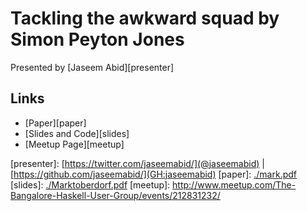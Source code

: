 # Tackling the awkward squad by Simon Peyton Jones

Presented by [Jaseem Abid][presenter]

## Links
- [Paper][paper]
- [Slides and Code][slides]
- [Meetup Page][meetup]

[presenter]: [https://twitter.com/jaseemabid/](@jaseemabid) | [https://github.com/jaseemabid/](GH:jaseemabid)
[paper]: [./mark.pdf](Paper(PDF))
[slides]: [./Marktoberdorf.pdf](Slides(PDF))
[meetup]: http://www.meetup.com/The-Bangalore-Haskell-User-Group/events/212831232/
